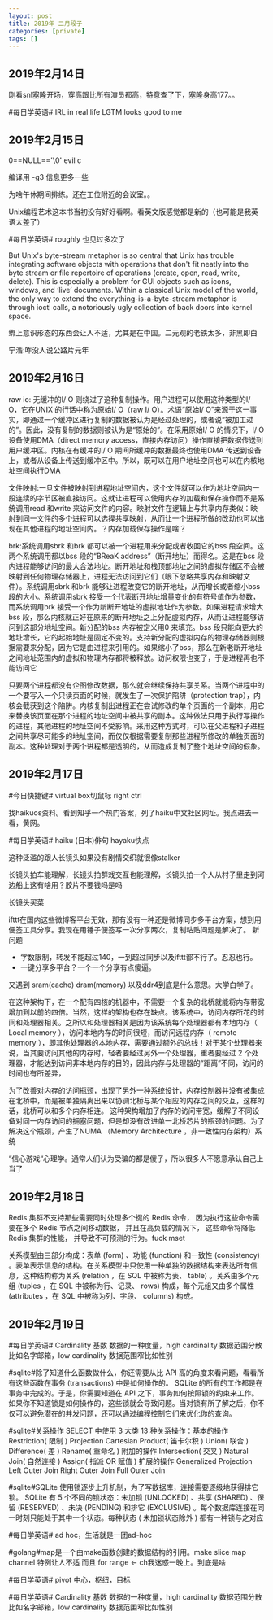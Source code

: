 ```yaml
---
layout: post
title: 2019年 二月段子
categories: [private]
tags: []
---
```




<!-- more -->

## 2019年2月14日

刚看snl塞隆开场，穿高跟比所有演员都高，特意查了下，塞隆身高177。。

#每日学英语# IRL in real life LGTM looks good  to me



## 2019年2月15日

0==NULL=='\0' evil c

编译用 -g3 信息更多一些

为啥午休期间排练。还在工位附近的会议室。。

Unix编程艺术这本书当初没有好好看啊。看英文版感觉都是新的（也可能是我英语太差了）

#每日学英语# roughly 也见过多次了


But Unix's byte-stream metaphor is so central that Unix has trouble integrating software objects with operations that don't fit neatly into the byte stream or file repertoire of operations (create, open, read, write, delete). This is especially a problem for GUI objects such as icons, windows, and ‘live’ documents. Within a classical Unix model of the world, the only way to extend the everything-is-a-byte-stream metaphor is through ioctl calls, a notoriously ugly collection of back doors into kernel space.

绑上意识形态的东西会让人不适，尤其是在中国。二元观的老铁太多，非黑即白

宁浩:咋没人说公路片元年



## 2019年2月16日

raw io: 无缓冲的I/ O 则绕过了这种复制操作。用户进程可以使用这种类型的I/ O，它在UNIX 的行话中称为原始I/ O（raw I/ O）。术语“原始I/ O”来源于这一事实，即通过一个缓冲区进行复制的数据被认为是经过处理的，或者说“被加工过的”。因此，没有复制的数据则被认为是“原始的”。在采用原始I/ O 的情况下，I/ O 设备使用DMA（direct memory access，直接内存访问）操作直接把数据传送到用户缓冲区。内核在有缓冲的I/ O 期间所缓冲的数据最终也使用DMA 传送到设备上，或者从设备上传送到缓冲区中。所以，既可以在用户地址空间也可以在内核地址空间执行DMA


文件映射:一旦文件被映射到进程地址空间内，这个文件就可以作为地址空间内一段连续的字节区被直接访问。这就让进程可以使用内存的加载和保存操作而不是系统调用read 和write 来访问文件的内容。映射文件在逻辑上与共享内存类似：映射到同一文件的多个进程可以选择共享映射，从而让一个进程所做的改动也可以出现在其他进程的地址空间内。？内存加载保存操作是啥？


brk:系统调用sbrk 和brk 都可以被一个进程用来分配或者收回它的bss 段空间。这两个系统调用都以bss 段的“BReaK address”（断开地址）而得名。这是在bss 段内进程能够访问的最大合法地址。断开地址和栈顶部地址之间的虚拟存储区不会被映射到任何物理存储器上，进程无法访问到它们（眼下忽略共享内存和映射文件）。系统调用sbrk 和brk 能够让进程改变它的断开地址，从而增长或者缩小bss 段的大小。系统调用sbrk 接受一个代表断开地址增量变化的有符号值作为参数，而系统调用brk 接受一个作为新断开地址的虚拟地址作为参数。如果进程请求增大bss 段，那么内核就正好在原来的断开地址之上分配虚拟内存，从而让进程能够访问到这部分地址空间。新分配的bss 内存被定义用0 来填充。bss 段只能向更大的地址增长，它的起始地址是固定不变的。支持新分配的虚拟内存的物理存储器则根据需要来分配，因为它是由进程来引用的。如果缩小了bss，那么在新老断开地址之间地址范围内的虚拟和物理内存都将被释放。访问权限也变了，于是进程再也不能访问它


只要两个进程都没有企图修改数据，那么就会继续保持共享关系。当两个进程中的一个要写入一个只读页面的时候，就发生了一次保护陷阱（protection  trap），内核会截获到这个陷阱。内核复制出进程正在尝试修改的单个页面的一个副本，用它来替换该页面在那个进程的地址空间中被共享的副本。这种做法只用于执行写操作的进程，其他进程的地址空间不受影响。采用这种方式时，可以在父进程和子进程之间共享尽可能多的地址空间，而仅仅根据需要复制那些进程所修改的单独页面的副本。这种处理对于两个进程都是透明的，从而造成复制了整个地址空间的假象。

## 2019年2月17日

#今日快捷键# virtual box切鼠标 right ctrl 

找haikuos资料。看到知乎一个热门答案，列了haiku中文社区网址。我点进去一看，黄网。 

#每日学英语# haiku (日本)俳句 hayaku快点 

这种泛滥的跟人长镜头如果没有剧情交织就很像stalker 

长镜头拍车能理解，长镜头拍群戏交互也能理解，长镜头拍一个人从村子里走到河边船上这有啥用？胶片不要钱吗是吗

长镜头买菜 

ifttt在国内这些微博客平台无效，那有没有一种还是微博同步多平台方案，想到用便签工具分享。我现在用锤子便签写一次分享两次，复制粘贴问题是解决了。
新问题
- 字数限制，转发不能超过140，一到超过同步以及ifttt都不行了。忍忍也行。
- 一键分享多平台？一个一个分享有点傻逼。

又遇到 sram(cache) dram(memory) 以及ddr4到底是什么意思。大学白学了。

在这种架构下，在一个配有四核的机器中，不需要一个复杂的北桥就能将内存带宽增加到以前的四倍。当然，这样的架构也存在缺点。该系统中，访问内存所花的时间和处理器相关。之所以和处理器相关是因为该系统每个处理器都有本地内存（ Local memory ），访问本地内存的时间很短，而访问远程内存（ remote memory ），即其他处理器的本地内存，需要通过额外的总线！对于某个处理器来说，当其要访问其他的内存时，轻者要经过另外一个处理器，重者要经过 2 个处理器，才能达到访问非本地内存的目的，因此内存与处理器的“距离”不同，访问的时间也有所差异，

为了改善对内存的访问瓶颈，出现了另外一种系统设计，内存控制器并没有被集成在北桥中，而是被单独隔离出来以协调北桥与某个相应的内存之间的交互，这样的话，北桥可以和多个内存相连。
这种架构增加了内存的访问带宽，缓解了不同设备对同一内存访问的拥塞问题，但是却没有改进单一北桥芯片的瓶颈的问题。为了解决这个瓶颈，产生了NUMA （Memory Architecture ，非一致性内存架构）系统


“信心游戏“心理学。通常人们认为受骗的都是傻子，所以很多人不愿意承认自己上当了



## 2019年2月18日

Redis 集群不支持那些需要同时处理多个键的 Redis 命令， 因为执行这些命令需要在多个 Redis 节点之间移动数据， 并且在高负载的情况下， 这些命令将降低 Redis 集群的性能， 并导致不可预测的行为。fuck mset

关系模型由三部分构成：表单 (form) 、功能 (function) 和一致性 (consistency) 。表单表示信息的结构。在关系模型中只使用一种单独的数据结构来表达所有信息，这种结构称为关系 (relation ，在 SQL 中被称为表、 table) 。关系由多个元组 (tuples ，在 SQL 中被称为行、记录、 rows) 构成，每个元组又由多个属性 (attributes ，在 SQL 中被称为列、字段、 columns) 构成。



## 2019年2月19日

#每日学英语# Cardinality 基数 数据的一种度量，high cardinality 数据范围分散比如名字邮箱，low cardinality 数据范围窄比如性别 

#sqlite#除了知道什么函数做什么，你还需要从比 API 高的角度来看问题，看看所有这些函数在事务 (transactions) 中是如何操作的。 SQLite 的所有的工作都是在事务中完成的。于是，你需要知道在 API 之下，事务如何按照锁的约束来工作。如果你不知道锁是如何操作的，这些锁就会导致问题。当对锁有所了解之后，你不仅可以避免潜在的并发问题，还可以通过编程控制它们来优化你的查询。

#sqlite#关系操作 SELECT 中使用 3 大类 13 种关系操作：基本的操作 Restriction( 限制 ) Projection Cartesian Product( 笛卡尔积 ) Union( 联合 ) Difference( 差 ) Rename( 重命名 ) 附加的操作 Intersection( 交叉 ) Natural Join( 自然连接 ) Assign( 指派 OR 赋值 ) 扩展的操作 Generalized Projection Left Outer Join Right Outer Join Full Outer Join


#sqlite#SQLite 使用锁逐步上升机制，为了写数据库，连接需要逐级地获得排它锁。 SQLite 有 5 个不同的锁状态：未加锁 (UNLOCKED) 、共享 (SHARED) 、保留 (RESERVED) 、未决 (PENDING) 和排它 (EXCLUSIVE) 。每个数据库连接在同一时刻只能处于其中一个状态。每种状态 ( 未加锁状态除外 ) 都有一种锁与之对应

#每日学英语# ad hoc，生活就是一团ad-hoc

#golang#map是一个由make函数创建的数据结构的引用。make slice map channel  特例让人不适
而且 for range <- ch我迷惑一晚上。到底是啥  

#每日学英语# pivot 中心，枢纽，目标

#每日学英语# Cardinality 基数 数据的一种度量，high cardinality 数据范围分散比如名字邮箱，low cardinality 数据范围窄比如性别

